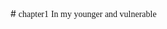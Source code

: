 <link href='http://cdn.repository.webfont.com/webfonts/nomal/131735/34392/5d3ad9ecf629d80290a956cf.css' rel='stylesheet' type='text/css' />
<script type="text/x-mathjax-config">
MathJax.Hub.Config({
tex2jax: {inlineMath: [['$','$'], ['\\(','\\)']]}
});
</script>
<script type="text/javascript" async src="https://cdnjs.cloudflare.com/ajax/libs/mathjax/2.7.1/MathJax.js?config=TeX-AMS-MML_HTMLorMML"> </script>
# <font style="font-family:'GentiumAlt-Italic';">chapter1</font>
<font style="font-family:'GentiumAlt-Italic';">
   In my younger and vulnerable






</font>